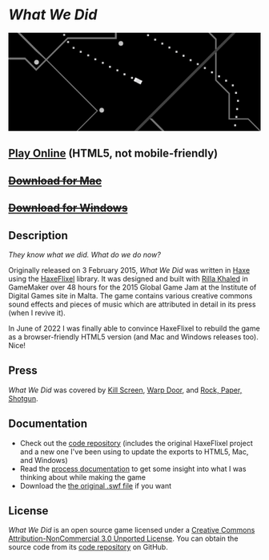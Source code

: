 # *What We Did*

![Banner](images/what-we-did-banner.png)

## [Play Online](https://www.pippinbarr.com/what-we-did/web/) (HTML5, not mobile-friendly)
## ~~[Download for Mac](https://github.com/pippinbarr/what-we-did/releases/tag/mac)~~
## ~~[Download for Windows](https://github.com/pippinbarr/what-we-did/releases/tag/windows)~~

## Description
*They know what we did. What do we do now?*

Originally released on 3 February 2015, *What We Did* was written in [Haxe](http://haxe.org/) using the [HaxeFlixel](http://www.haxeflixel.com/) library. It was designed and built with [Rilla Khaled](https://www.rillakhaled.com) in GameMaker over 48 hours for the 2015 Global Game Jam at the Institute of Digital Games site in Malta. The game contains various creative commons sound effects and pieces of music which are attributed in detail in its press (when I revive it).

In June of 2022 I was finally able to convince HaxeFlixel to rebuild the game as a browser-friendly HTML5 version (and Mac and Windows releases too). Nice!

## Press
*What We Did* was covered by [Kill Screen](http://killscreendaily.com/articles/what-we-did-asks-you-sympathize-criminals-plight/), [Warp Door](http://wip.warpdoor.com/2015/02/03/what-we-did-pippin-barr-rilla-khaled/), and [Rock, Paper, Shotgun](http://www.rockpapershotgun.com/tag/pippin-barr/).

## Documentation
* Check out the [code repository](https://github.com/pippinbarr/what-we-did) (includes the original HaxeFlixel project and a new one I've been using to update the exports to HTML5, Mac, and Windows)
* Read the [process documentation](../process/) to get some insight into what I was thinking about while making the game
* Download the [the original .swf file](https://github.com/pippinbarr/what-we-did/releases/tag/swf/) if you want

## License
*What We Did* is an open source game licensed under a [Creative Commons Attribution-NonCommercial 3.0 Unported License](http://creativecommons.org/licenses/by-nc/3.0/). You can obtain the source code from its [code repository](https://github.com/pippinbarr/what-we-did/) on GitHub.
